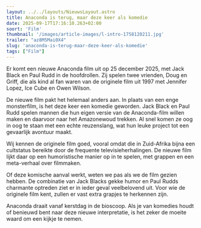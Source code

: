 ```yaml
---
layout: ../../layouts/NieuwsLayout.astro
title: Anaconda is terug, maar deze keer als komedie
date: 2025-09-17T17:16:10.263+02:00
soort: 'Film'
thumbnail: '/images/article-images/l-intro-1758120211.jpg'
trailer: "az8M5Mai0X4"
slug: 'anaconda-is-terug-maar-deze-keer-als-komedie'
tags: ["Film"]
---
```


Er komt een nieuwe Anaconda film uit op 25 december 2025, met Jack Black en Paul
Rudd in de hoofdrollen. Zij spelen twee vrienden, Doug en Griff, die als kind al
fan waren van de originele film uit 1997 met Jennifer Lopez, Ice Cube en Owen
Wilson.

De nieuwe film pakt het helemaal anders aan. In plaats van een enge monsterfilm,
is het deze keer een komedie geworden. Jack Black en Paul Rudd spelen mannen die
hun eigen versie van de Anaconda-film willen maken en daarvoor naar het
Amazonewoud trekken. Al snel komen ze oog in oog te staan met een echte
reuzenslang, wat hun leuke project tot een gevaarlijk avontuur maakt.

Wij kennen de originele film goed, vooral omdat die in Zuid-Afrika bijna een
cultstatus bereikte door de frequente televisieherhalingen. De nieuwe film lijkt
daar op een humoristische manier op in te spelen, met grappen en een
meta-verhaal over filmmaken.

Of deze komische aanval werkt, weten we pas als we de film gezien hebben. De
combinatie van Jack Blacks gekke humor en Paul Rudds charmante optreden ziet er
in ieder geval veelbelovend uit. Voor wie de originele film kent, zullen er vast
extra grapjes te herkennen zijn.

Anaconda draait vanaf kerstdag in de bioscoop. Als je van komedies houdt of
benieuwd bent naar deze nieuwe interpretatie, is het zeker de moeite waard om
een kijkje te nemen.